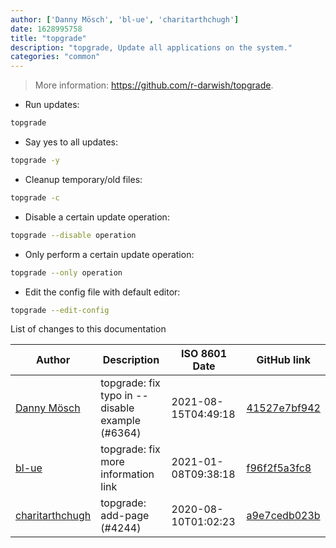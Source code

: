 ```yaml
---
author: ['Danny Mösch', 'bl-ue', 'charitarthchugh']
date: 1628995758
title: "topgrade"
description: "topgrade, Update all applications on the system."
categories: "common"
---
```

> More information: <https://github.com/r-darwish/topgrade>.

- Run updates:

```bash
topgrade
```

- Say yes to all updates:

```bash
topgrade -y
```

- Cleanup temporary/old files:

```bash
topgrade -c
```

- Disable a certain update operation:

```bash
topgrade --disable operation
```

- Only perform a certain update operation:

```bash
topgrade --only operation
```

- Edit the config file with default editor:

```bash
topgrade --edit-config
```
List of changes to this documentation


Author | Description | ISO 8601 Date | GitHub link
------|-----|-----|-----
[Danny Mösch](mailto:danny.moesch@icloud.com) | topgrade: fix typo in --disable example (#6364) | 2021-08-15T04:49:18 | [41527e7bf942](https://github.com/tldr-pages/tldr/commit/41527e7bf94207526bca33eb05808219e5aef281)
[bl-ue](mailto:54780737+bl-ue@users.noreply.github.com) | topgrade: fix more information link | 2021-01-08T09:38:18 | [f96f2f5a3fc8](https://github.com/tldr-pages/tldr/commit/f96f2f5a3fc8e0f64189c76eed281f80686556dd)
[charitarthchugh](mailto:37895518+charitarthchugh@users.noreply.github.com) | topgrade: add-page (#4244) | 2020-08-10T01:02:23 | [a9e7cedb023b](https://github.com/tldr-pages/tldr/commit/a9e7cedb023bd066010de5fb0976bc3a29bc6da2)

